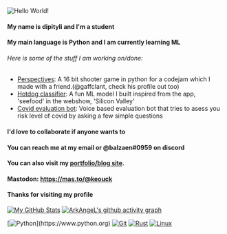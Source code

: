 <img src="https://github.com/amay428/amay428/blob/main/banner.png?raw=true" alt="Hello World!">

#### My name is dipityli and I'm a student


#### My main language is Python and I am currently learning ML

###### Here is some of the stuff I am working on/done:

- [Perspectives](https://github.com/Gaffclant/codejam): A 16 bit shooter game in python for a codejam  which I made with a friend.(@gaffclant, check his profile out too)
- [Hotdog classifier](https://github.com/amay428/Hotdog-or-not): A fun ML model I built inspired from the app, 'seefood' in the webshow, 'Silicon Valley'
- [Covid evaluation bot](https://github.com/amay428/Covid-19-EvaluationBot): Voice based evaluation bot that tries to asess you risk level of covid by asking a few simple questions

#### I'd love to collaborate if anyone wants to
#### You can reach me at my email or @balzaen#0959 on discord 
#### You can also visit my [portfolio/blog site](https://dipityli.ml).
#### Mastodon: https://mas.to/@keouck
#### Thanks for visiting my profile

[![My GitHub Stats](https://github-readme-stats.vercel.app/api/?username=dipityli&count_private=true&theme=tokyonight&showicons=true)]()
[![ArkAngeL's github activity graph](https://activity-graph.herokuapp.com/graph?username=dipityli&theme=react-dark)](https://github.com/dipityli)


[![Python](https://img.shields.io/badge/Python-F05032?style=for-the-badge&logo=Python&logoColor=black")](https://www.python.org)
[![Git](https://img.shields.io/badge/-Git-F05032?style=for-the-badge&logo=Git&logoColor=black)](https://git-scm.com)
[![Rust](https://img.shields.io/badge/-Rust-F05032?style=for-the-badge&logo=Rust&logoColor=black)](https://rust-lang.org)
[![Linux](https://img.shields.io/badge/-Linux-F05032?style=for-the-badge&logo=Linux&logoColor=black)](https://github.com/torvalds/linux)
